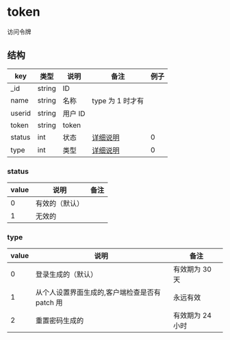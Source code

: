 # token

访问令牌

## 结构

| key | 类型 | 说明 | 备注 | 例子 |
| --- | --- | --- | --- | --- |
| _id | string | ID |  |  |
| name | string | 名称 | type 为 1 时才有 |  |
| userid | string | 用户 ID |  |  |
| token | string | token |  |  |
| status | int |  状态 | [详细说明](#status) | 0 |
| type | int | 类型 | [详细说明](#type) | 0 |

### status

| value | 说明 | 备注 |
| --- | --- | --- |
| 0 | 有效的（默认） |  |
| 1 | 无效的 |  |

### type

| value | 说明 | 备注 |
| --- | --- | --- |
| 0 | 登录生成的（默认） | 有效期为 30 天 |
| 1 | 从个人设置界面生成的,客户端检查是否有 patch 用 | 永远有效 |
| 2 | 重置密码生成的 | 有效期为 24 小时 |
